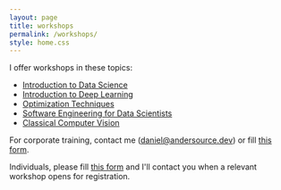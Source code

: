 ```yaml
---
layout: page
title: workshops
permalink: /workshops/
style: home.css
---
```


I offer workshops in these topics:

* <a href='/static/workshops/intro2ds.pdf' target='_blank'>Introduction to Data Science</a>
* <a href='/static/workshops/intro2dl.pdf' target='_blank'>Introduction to Deep Learning</a>
* <a href='/static/workshops/optimization.pdf' target='_blank'>Optimization Techniques</a>
* <a href='/static/workshops/se4ds.pdf' target='_blank'>Software Engineering for Data Scientists</a>
* <a href='/static/workshops/classical_cv.pdf' target='_blank'>Classical Computer Vision</a>

For corporate training, contact me (<a href="mailto:daniel@andersource.dev">daniel@andersource.dev</a>) or fill <a href="https://docs.google.com/forms/d/e/1FAIpQLScIO5OdSrOzMn_CVx0ChOM6ePiu1UzIEpfwWmRvKr32QmB98w/viewform?usp=sf_link" target="_blank">this form</a>.

Individuals, please fill <a href="https://docs.google.com/forms/d/e/1FAIpQLSfQRzhWEGTdCAgdN5V4QLClG1eyj-2CCjHNCNHX951RxVe4lg/viewform?usp=sf_link" target="_blank">this form</a> and I'll contact you when a relevant workshop opens for registration.

